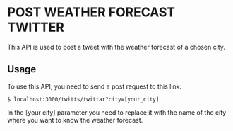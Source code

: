 # POST WEATHER FORECAST TWITTER

This API is used to post a tweet with the weather forecast of a chosen city.

## Usage

To use this API, you need to send a post request to this link:

    $ localhost:3000/twitts/twittar?city=[your_city]

In the [your city] parameter you need to replace it with the name of the city where you want to know the weather forecast.
